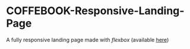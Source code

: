 # COFFEBOOK-Responsive-Landing-Page

A fully responsive landing page made with *flexbox* (available [here](https://mariazarifyan.github.io/COFFEBOOK-Responsive-Landing-Page/))
